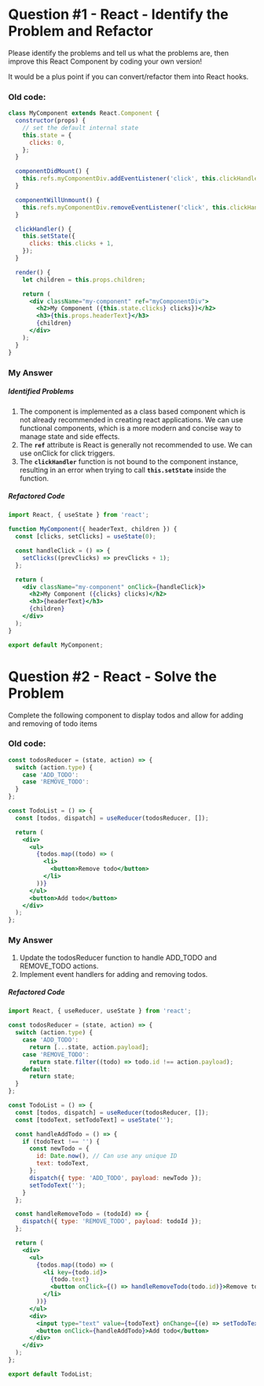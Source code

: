 # Question #1 - React - Identify the Problem and Refactor

Please identify the problems and tell us what the problems are, then improve this React Component by coding your own version!

It would be a plus point if you can convert/refactor them into React hooks.

### Old code:

```jsx
class MyComponent extends React.Component {
  constructor(props) {
    // set the default internal state
    this.state = {
      clicks: 0,
    };
  }

  componentDidMount() {
    this.refs.myComponentDiv.addEventListener('click', this.clickHandler);
  }

  componentWillUnmount() {
    this.refs.myComponentDiv.removeEventListener('click', this.clickHandler);
  }

  clickHandler() {
    this.setState({
      clicks: this.clicks + 1,
    });
  }

  render() {
    let children = this.props.children;

    return (
      <div className="my-component" ref="myComponentDiv">
        <h2>My Component ({this.state.clicks} clicks})</h2>
        <h3>{this.props.headerText}</h3>
        {children}
      </div>
    );
  }
}
```

### My Answer

##### Identified Problems

1. The component is implemented as a class based component which is not already recommended in creating react applications. We can use functional components, which is a more modern and concise way to manage state and side effects.
2. The **`ref`** attribute is React is generally not recommended to use. We can use onClick for click triggers.
3. The **`clickHandler`** function is not bound to the component instance, resulting in an error when trying to call **`this.setState`** inside the function.

##### Refactored Code

```jsx
import React, { useState } from 'react';

function MyComponent({ headerText, children }) {
  const [clicks, setClicks] = useState(0);

  const handleClick = () => {
    setClicks((prevClicks) => prevClicks + 1);
  };

  return (
    <div className="my-component" onClick={handleClick}>
      <h2>My Component ({clicks} clicks)</h2>
      <h3>{headerText}</h3>
      {children}
    </div>
  );
}

export default MyComponent;
```

# Question #2 - React - Solve the Problem

Complete the following <TodoList> component to display todos and allow for adding and removing of todo items

### Old code:

```jsx
const todosReducer = (state, action) => {
  switch (action.type) {
    case 'ADD_TODO':
    case 'REMOVE_TODO':
  }
};

const TodoList = () => {
  const [todos, dispatch] = useReducer(todosReducer, []);

  return (
    <div>
      <ul>
        {todos.map((todo) => (
          <li>
            <button>Remove todo</button>
          </li>
        ))}
      </ul>
      <button>Add todo</button>
    </div>
  );
};
```

### My Answer

1. Update the todosReducer function to handle ADD_TODO and REMOVE_TODO actions.
2. Implement event handlers for adding and removing todos.

##### Refactored Code

```jsx
import React, { useReducer, useState } from 'react';

const todosReducer = (state, action) => {
  switch (action.type) {
    case 'ADD_TODO':
      return [...state, action.payload];
    case 'REMOVE_TODO':
      return state.filter((todo) => todo.id !== action.payload);
    default:
      return state;
  }
};

const TodoList = () => {
  const [todos, dispatch] = useReducer(todosReducer, []);
  const [todoText, setTodoText] = useState('');

  const handleAddTodo = () => {
    if (todoText !== '') {
      const newTodo = {
        id: Date.now(), // Can use any unique ID
        text: todoText,
      };
      dispatch({ type: 'ADD_TODO', payload: newTodo });
      setTodoText('');
    }
  };

  const handleRemoveTodo = (todoId) => {
    dispatch({ type: 'REMOVE_TODO', payload: todoId });
  };

  return (
    <div>
      <ul>
        {todos.map((todo) => (
          <li key={todo.id}>
            {todo.text}
            <button onClick={() => handleRemoveTodo(todo.id)}>Remove todo</button>
          </li>
        ))}
      </ul>
      <div>
        <input type="text" value={todoText} onChange={(e) => setTodoText(e.target.value)} placeholder="Enter a new todo" />
        <button onClick={handleAddTodo}>Add todo</button>
      </div>
    </div>
  );
};

export default TodoList;
```
